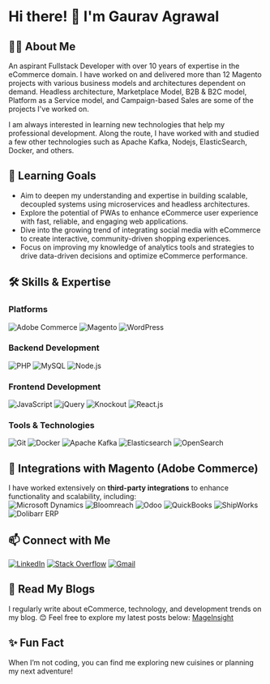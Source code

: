 # Hi there! 👋 I'm Gaurav Agrawal  

## 👨‍💻 About Me  
An aspirant Fullstack Developer with over 10 years of expertise in the eCommerce domain. I have worked on and delivered more than 12 Magento projects with various business models and architectures dependent on demand. Headless architecture, Marketplace Model, B2B & B2C model, Platform as a Service model, and Campaign-based Sales are some of the projects I've worked on.

I am always interested in learning new technologies that help my professional development. Along the route, I have worked with and studied a few other technologies such as Apache Kafka, Nodejs, ElasticSearch, Docker, and others.

## 🌱 Learning Goals  
- Aim to deepen my understanding and expertise in building scalable, decoupled systems using microservices and headless architectures.
- Explore the potential of PWAs to enhance eCommerce user experience with fast, reliable, and engaging web applications.
- Dive into the growing trend of integrating social media with eCommerce to create interactive, community-driven shopping experiences.
- Focus on improving my knowledge of analytics tools and strategies to drive data-driven decisions and optimize eCommerce performance.

## 🛠️ Skills & Expertise  
### Platforms  
![Adobe Commerce](https://img.shields.io/badge/Adobe%20Commerce-FF0000?style=for-the-badge&logo=adobe&logoColor=white)  ![Magento](https://img.shields.io/badge/Magento-EE672F?style=for-the-badge&logo=magento&logoColor=white)  ![WordPress](https://img.shields.io/badge/WordPress-21759B?style=for-the-badge&logo=wordpress&logoColor=white)  
### Backend Development  
![PHP](https://img.shields.io/badge/PHP-777BB4?style=for-the-badge&logo=php&logoColor=white)  ![MySQL](https://img.shields.io/badge/MySQL-4479A1?style=for-the-badge&logo=mysql&logoColor=white)  ![Node.js](https://img.shields.io/badge/Node.js-339933?style=for-the-badge&logo=node.js&logoColor=white)  
### Frontend Development  
![JavaScript](https://img.shields.io/badge/JavaScript-F7DF1E?style=for-the-badge&logo=javascript&logoColor=black)  ![jQuery](https://img.shields.io/badge/jQuery-0769AD?style=for-the-badge&logo=jquery&logoColor=white)  ![Knockout](https://img.shields.io/badge/Knockout.js-DD1B16?style=for-the-badge&logoColor=white)  ![React.js](https://img.shields.io/badge/React-61DAFB?style=for-the-badge&logo=react&logoColor=black)  
### Tools & Technologies  
![Git](https://img.shields.io/badge/Git-F05032?style=for-the-badge&logo=git&logoColor=white)  ![Docker](https://img.shields.io/badge/Docker-2496ED?style=for-the-badge&logo=docker&logoColor=white)  ![Apache Kafka](https://img.shields.io/badge/Apache%20Kafka-231F20?style=for-the-badge&logo=apache-kafka&logoColor=white)  ![Elasticsearch](https://img.shields.io/badge/Elasticsearch-005571?style=for-the-badge&logo=elasticsearch&logoColor=white)  ![OpenSearch](https://img.shields.io/badge/OpenSearch-FF6A00?style=for-the-badge&logo=opensearch&logoColor=white)  

## 🔗 Integrations with Magento (Adobe Commerce)
I have worked extensively on **third-party integrations** to enhance functionality and scalability, including:  
![Microsoft Dynamics](https://img.shields.io/badge/Microsoft%20Dynamics-0178D4?style=for-the-badge&logo=microsoft-dynamics&logoColor=white)  ![Bloomreach](https://img.shields.io/badge/Bloomreach-FF8C00?style=for-the-badge&logo=bloomreach&logoColor=white)  ![Odoo](https://img.shields.io/badge/Odoo-8065A4?style=for-the-badge&logo=odoo&logoColor=white)  ![QuickBooks](https://img.shields.io/badge/QuickBooks-2CA01C?style=for-the-badge&logo=intuit&logoColor=white)  ![ShipWorks](https://img.shields.io/badge/ShipWorks-1D3557?style=for-the-badge&logoColor=white)  ![Dolibarr ERP](https://img.shields.io/badge/Dolibarr%20ERP-0085CA?style=for-the-badge&logoColor=white)  

## 📫 Connect with Me  
[![LinkedIn](https://img.shields.io/badge/LinkedIn-0077B5?style=for-the-badge&logo=linkedin&logoColor=white)](https://www.linkedin.com/in/ga3003)  [![Stack Overflow](https://img.shields.io/badge/Stack_Overflow-F58025?style=for-the-badge&logo=stack-overflow&logoColor=white)](https://magento.stackexchange.com/users/45332/gaurav-agrawal)  [![Gmail](https://img.shields.io/badge/Gmail-D14836?style=for-the-badge&logo=gmail&logoColor=white)](mailto:agrawal.ga3003@gmail.com)

## 📝 Read My Blogs  

I regularly write about eCommerce, technology, and development trends on my blog. 😊 Feel free to explore my latest posts below:
[MageInsight](https://www.mageinsight.com/)  

## ✨ Fun Fact  
When I’m not coding, you can find me exploring new cuisines or planning my next adventure!  
